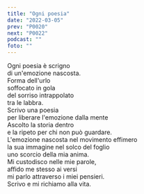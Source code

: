 ```yaml
---
title: "Ogni poesia"
date: "2022-03-05"
prev: "P0020"
next: "P0022"
podcast: ""
foto: ""
---
```


Ogni poesia è scrigno  
di un'emozione nascosta.  
Forma dell'urlo  
soffocato in gola  
del sorriso intrappolato  
tra le labbra.  
Scrivo una poesia  
per liberare l'emozione dalla mente  
Ascolto la storia dentro  
e la ripeto per chi non può guardare.  
L'emozione nascosta nel movimento effimero  
la sua immagine nel solco del foglio  
uno scorcio della mia anima.  
Mi custodisco nelle mie parole,  
affido me stesso ai versi  
mi parlo attraverso i miei pensieri.  
Scrivo e mi richiamo alla vita.
